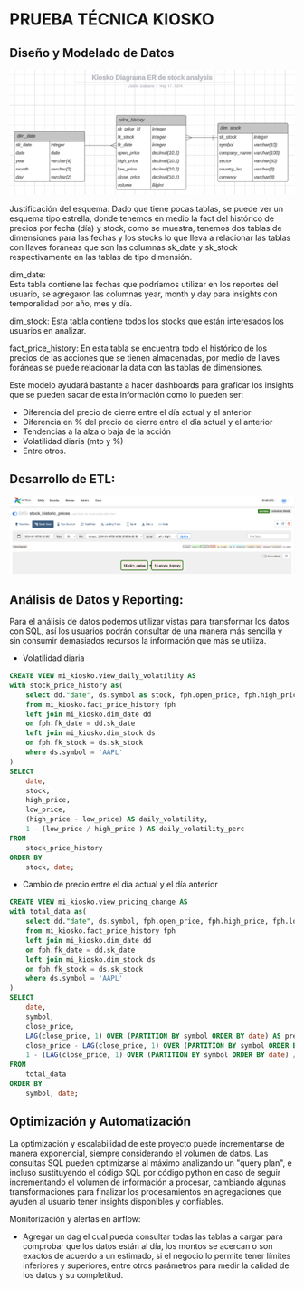 # PRUEBA TÉCNICA KIOSKO

## Diseño y Modelado de Datos

![Modelo Entidad-Relación de Stocks](Documentation/DiagramaER.png)

Justificación del esquema: 
Dado que tiene pocas tablas, se puede ver un esquema tipo estrella, donde tenemos en medio la fact del histórico de precios por fecha (día) y stock, como se muestra, tenemos dos tablas de dimensiones para las fechas y los stocks lo que lleva a relacionar las tablas con llaves foráneas que son las columnas sk_date y sk_stock respectivamente en las tablas de tipo dimensión.  

dim_date:  
Esta tabla contiene las fechas que podríamos utilizar en los reportes del usuario, se agregaron las columnas year, month y day para insights con temporalidad por año, mes y día.

dim_stock:
Esta tabla contiene todos los stocks que están interesados los usuarios en analizar.

fact_price_history:
En esta tabla se encuentra todo el histórico de los precios de las acciones que se tienen almacenadas, por medio de llaves foráneas se puede relacionar la data con las tablas de dimensiones.

Este modelo ayudará bastante a hacer dashboards para graficar los insights que se pueden sacar de esta información como lo pueden ser:
- Diferencia del precio de cierre entre el día actual y el anterior
- Diferencia en % del precio de cierre entre el día actual y el anterior
- Tendencias a la alza o baja de la acción
- Volatilidad diaria (mto y %)
- Entre otros.

## Desarrollo de ETL:

![Modelo Entidad-Relación de Stocks](Documentation/Dag_stock_prices_historic.png)


## Análisis de Datos y Reporting:
Para el análisis de datos podemos utilizar vistas para transformar los datos con SQL, así los usuarios podrán consultar de una manera más sencilla y sin consumir demasiados recursos la información que más se utiliza.  
  
- Volatilidad diaria
```sql
CREATE VIEW mi_kiosko.view_daily_volatility AS
with stock_price_history as(
	select dd."date", ds.symbol as stock, fph.open_price, fph.high_price, fph.low_price, fph.close_price, fph.volume 
	from mi_kiosko.fact_price_history fph 
	left join mi_kiosko.dim_date dd 
	on fph.fk_date = dd.sk_date 
	left join mi_kiosko.dim_stock ds 
	on fph.fk_stock = ds.sk_stock 
	where ds.symbol = 'AAPL'
)
SELECT 
    date,
    stock,
    high_price,
    low_price,
    (high_price - low_price) AS daily_volatility,
    1 - (low_price / high_price ) AS daily_volatility_perc
FROM 
    stock_price_history
ORDER BY 
    stock, date;
```  
  
- Cambio de precio entre el día actual y el día anterior
```sql 
CREATE VIEW mi_kiosko.view_pricing_change AS
with total_data as(
	select dd."date", ds.symbol, fph.open_price, fph.high_price, fph.low_price, fph.close_price, fph.volume 
	from mi_kiosko.fact_price_history fph 
	left join mi_kiosko.dim_date dd 
	on fph.fk_date = dd.sk_date 
	left join mi_kiosko.dim_stock ds 
	on fph.fk_stock = ds.sk_stock 
	where ds.symbol = 'AAPL'
)
SELECT 
    date,
    symbol,
    close_price,
    LAG(close_price, 1) OVER (PARTITION BY symbol ORDER BY date) AS previous_close_price,
    close_price - LAG(close_price, 1) OVER (PARTITION BY symbol ORDER BY date) AS price_change,
    1 - (LAG(close_price, 1) OVER (PARTITION BY symbol ORDER BY date) /close_price) AS percentage_change
FROM 
    total_data
ORDER BY 
    symbol, date;
```

## Optimización y Automatización
La optimización y escalabilidad de este proyecto puede incrementarse de manera exponencial, siempre considerando el volumen de datos. Las consultas SQL pueden optimizarse al máximo analizando un "query plan", e incluso sustituyendo el código SQL por código python en caso de seguir incrementando el volumen de información a procesar, cambiando algunas transformaciones para finalizar los procesamientos en agregaciones que ayuden al usuario tener insights disponibles y confiables.

Monitorización y alertas en airflow:
- Agregar un dag el cual pueda consultar todas las tablas a cargar para comprobar que los datos están al día, los montos se acercan o son exactos de acuerdo a un estimado, si el negocio lo permite tener límites inferiores y superiores, entre otros parámetros para medir la calidad de los datos y su completitud.
